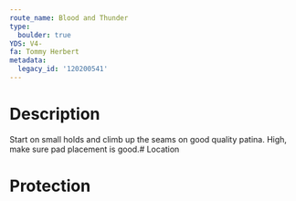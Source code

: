 ```yaml
---
route_name: Blood and Thunder
type:
  boulder: true
YDS: V4-
fa: Tommy Herbert
metadata:
  legacy_id: '120200541'
---
```

# Description
Start on small holds and climb up the seams on good quality patina. High, make sure pad placement is good.# Location
# Protection

